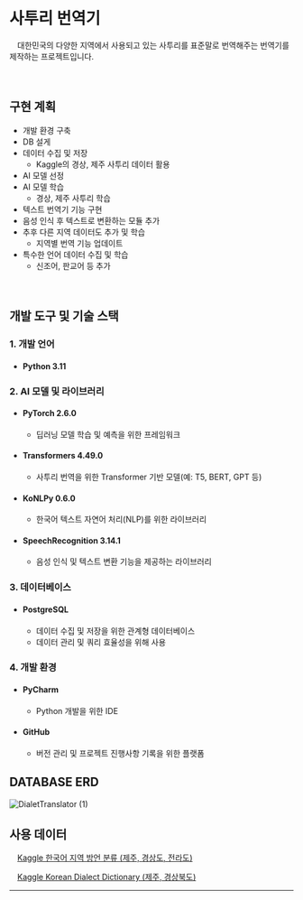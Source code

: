 # 사투리 번역기
　대한민국의 다양한 지역에서 사용되고 있는 사투리를 표준말로 번역해주는 번역기를 제작하는 프로젝트입니다.

　

## 구현 계획
- 개발 환경 구축
- DB 설게
- 데이터 수집 및 저장
  - Kaggle의 경상, 제주 사투리 데이터 활용
- AI 모델 선정
- AI 모델 학습
  - 경상, 제주 사투리 학습
- 텍스트 번역기 기능 구현
- 음성 인식 후 텍스트로 변환하는 모듈 추가
- 추후 다른 지역 데이터도 추가 및 학습
  - 지역별 번역 기능 업데이트
- 특수한 언어 데이터 수집 및 학습
  - 신조어, 판교어 등 추가
    

　


## 개발 도구 및 기술 스택
### 1. 개발 언어
- #### Python 3.11
### 2. AI 모델 및 라이브러리
- #### PyTorch 2.6.0
  - 딥러닝 모델 학습 및 예측을 위한 프레임워크
- #### Transformers 4.49.0
  - 사투리 번역을 위한 Transformer 기반 모델(예: T5, BERT, GPT 등)
- #### KoNLPy 0.6.0
  - 한국어 텍스트 자연어 처리(NLP)를 위한 라이브러리
- #### SpeechRecognition 3.14.1
  - 음성 인식 및 텍스트 변환 기능을 제공하는 라이브러리
### 3. 데이터베이스
- #### PostgreSQL
  - 데이터 수집 및 저장을 위한 관계형 데이터베이스
  - 데이터 관리 및 쿼리 효율성을 위해 사용
### 4. 개발 환경
- #### PyCharm
  - Python 개발을 위한 IDE
- #### GitHub
  - 버전 관리 및 프로젝트 진행사항 기록을 위한 플랫폼


## DATABASE ERD
![DialetTranslator (1)](https://github.com/user-attachments/assets/d6e60be5-0ff8-4e5d-8f49-c36022e29861)




## 사용 데이터
　[Kaggle 한국어 지역 방언 분류 (제주, 경상도, 전라도)](https://www.kaggle.com/competitions/hai2023summer/overview)

　[Kaggle Korean Dialect Dictionary (제주, 경상북도)](https://www.kaggle.com/datasets/daraejang/korean-dialect-dictionary)

---

